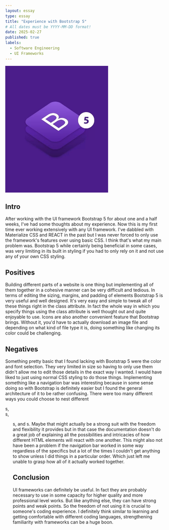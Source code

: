 ```yaml
---
layout: essay
type: essay
title: "Experience with Bootstrap 5"
# All dates must be YYYY-MM-DD format!
date: 2025-02-27
published: true
labels:
  - Software Engineering
  - UI Frameworks
---
```


<img height="400px" class="rounded float-start pe-4" src="../img/Bootstrap-5-Facebbok.jpg">

## Intro

After working with the UI framework Bootstrap 5 for about one and a half weeks, I've had some thoughts about my experience. Now this is my first time ever working extensively with any UI framework. I've dabbled with Materialize CSS and REACT in the past but I was never forced to only use the framework's features over using basic CSS. I think that's what my main problem was. Bootstrap 5 while certainly being beneficial in some cases, was very limiting in its built in styling if you had to only rely on it and not use any of your own CSS styling.

## Positives

Building different parts of a website is one thing but implementing all of them together in a cohesive manner can be very difficult and tedious. In terms of editing the sizing, margins, and padding of elements Bootstrap 5 is very useful and well designed. It's very easy and simple to tweak all of these things right in the class attribute. In fact the whole way in which you specify things using the class attribute is well thought out and quite enjoyable to use. Icons are also another convenient feature that Bootstrap brings. Without it, you'd have to actually download an image file and depending on what kind of file type it is, doing something like changing its color could be challenging.

## Negatives

Something pretty basic that I found lacking with Bootstrap 5 were the color and font selection. They very limited in size so having to only use them didn't allow me to edit those details in the exact way I wanted. I would have liked to just using normal CSS styling to do those things. Implementing something like a navigation bar was interesting because in some sense doing so with Bootstrap is definitely easier but I found the general architecture of it to be rather confusing. There were too many different ways you could choose to nest different <div>s, <nav>s, <ul>s, and <span>s. Maybe that might actually be a strong suit with the freedom and flexibility it provides but in that case the documentation doesn't do a great job of explaining all the possibilities and intricacies of how different HTML elements will react with one another. This might also not have been a problem if the navigation bar worked in some way regardless of the specifics but a lot of the times I couldn't get anything to show unless I did things in a particular order. Which just left me unable to grasp how all of it actually worked together.

## Conclusion

UI frameworks can definitely be useful. In fact they are probably necessary to use in some capacity for higher quality and more professional level works. But like anything else, they can have strong points and weak points. So the freedom of not using it is crucial to someone's coding experience. I definitely think similar to learning and getting comfortable with different coding languages, strengthening familiarity with frameworks can be a huge boon. 
